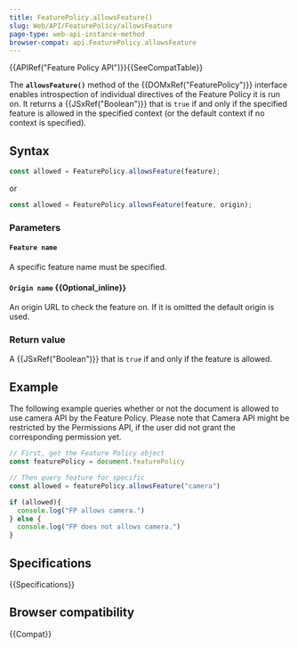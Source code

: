 ```yaml
---
title: FeaturePolicy.allowsFeature()
slug: Web/API/FeaturePolicy/allowsFeature
page-type: web-api-instance-method
browser-compat: api.FeaturePolicy.allowsFeature
---
```


{{APIRef("Feature Policy API")}}{{SeeCompatTable}}

The **`allowsFeature()`** method of
the {{DOMxRef("FeaturePolicy")}} interface enables introspection of individual
directives of the Feature Policy it is run on. It returns a {{JSxRef("Boolean")}}
that is `true` if and only if the specified feature is allowed in the
specified context (or the default context if no context is specified).

## Syntax

```js
const allowed = FeaturePolicy.allowsFeature(feature);
```

or

```js
const allowed = FeaturePolicy.allowsFeature(feature, origin);
```

### Parameters

#### `Feature name`

A specific feature name must be specified.

#### `Origin name` {{Optional_inline}}

An origin URL to check the feature on. If it is omitted the default origin is used.

### Return value

A {{JSxRef("Boolean")}} that is `true` if and only if the feature is
allowed.

## Example

The following example queries whether or not the document is allowed to use camera API
by the Feature Policy. Please note that Camera API might be restricted by the
Permissions API, if the user did not grant the corresponding permission yet.

```js
// First, get the Feature Policy object
const featurePolicy = document.featurePolicy

// Then query feature for specific
const allowed = featurePolicy.allowsFeature("camera")

if (allowed){
  console.log("FP allows camera.")
} else {
  console.log("FP does not allows camera.")
}
```

## Specifications

{{Specifications}}

## Browser compatibility

{{Compat}}

